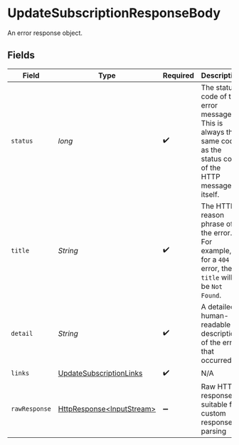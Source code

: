 # UpdateSubscriptionResponseBody

An error response object.


## Fields

| Field                                                                                                                          | Type                                                                                                                           | Required                                                                                                                       | Description                                                                                                                    | Example                                                                                                                        |
| ------------------------------------------------------------------------------------------------------------------------------ | ------------------------------------------------------------------------------------------------------------------------------ | ------------------------------------------------------------------------------------------------------------------------------ | ------------------------------------------------------------------------------------------------------------------------------ | ------------------------------------------------------------------------------------------------------------------------------ |
| `status`                                                                                                                       | *long*                                                                                                                         | :heavy_check_mark:                                                                                                             | The status code of the error message. This is always the same code as the status code of the HTTP message itself.              | 404                                                                                                                            |
| `title`                                                                                                                        | *String*                                                                                                                       | :heavy_check_mark:                                                                                                             | The HTTP reason phrase of the error. For example, for a `404` error, the `title` will be `Not Found`.                          | Not Found                                                                                                                      |
| `detail`                                                                                                                       | *String*                                                                                                                       | :heavy_check_mark:                                                                                                             | A detailed human-readable description of the error that occurred.                                                              | The resource does not exist                                                                                                    |
| `links`                                                                                                                        | [UpdateSubscriptionLinks](../../models/errors/UpdateSubscriptionLinks.md)                                                      | :heavy_check_mark:                                                                                                             | N/A                                                                                                                            |                                                                                                                                |
| `rawResponse`                                                                                                                  | [HttpResponse\<InputStream>](https://docs.oracle.com/en/java/javase/11/docs/api/java.net.http/java/net/http/HttpResponse.html) | :heavy_minus_sign:                                                                                                             | Raw HTTP response; suitable for custom response parsing                                                                        |                                                                                                                                |
